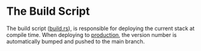 # The Build Script

The build script ([build.rs](build.rs)), is responsible for deploying the
current stack at compile time. When deploying to
[production](https://unet.tech), the version number is automatically bumped and
pushed to the main branch.
